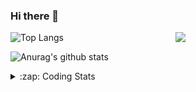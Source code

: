 ### Hi there 👋

<!--
**tao8687/tao8687** is a ✨ _special_ ✨ repository because its `README.md` (this file) appears on your GitHub profile.

Here are some ideas to get you started:

- 🔭 I’m currently working on ...
- 🌱 I’m currently learning ...
- 👯 I’m looking to collaborate on ...
- 🤔 I’m looking for help with ...
- 💬 Ask me about ...
- 📫 How to reach me: ...
- 😄 Pronouns: ...
- ⚡ Fun fact: ...
-->

<img align='right' src="https://media.giphy.com/media/M9gbBd9nbDrOTu1Mqx/giphy.gif" width="240">

  
![Top Langs](https://github-readme-stats.vercel.app/api/top-langs/?username=tao8687&layout=compact&title_color=23238E&text_color=A67D3D)

![Anurag's github stats](https://github-readme-stats.vercel.app/api?username=tao8687&show_icons=true&&text_color=A67D3D&title_color=23238E&show_icons=false&count_private=true&hide=stars)

<details>
  <summary>:zap: Coding Stats</summary>
  <br>
    
<!--START_SECTION:waka-->
![Code Time](http://img.shields.io/badge/Code%20Time-1%2C128%20hrs%2019%20mins-blue)

![Profile Views](http://img.shields.io/badge/Profile%20Views-0-blue)

**🐱 My GitHub Data** 

> 📦 1.5 MB Used in GitHub's Storage 
 > 
> 🏆 106 Contributions in the Year 2023
 > 
> 🚫 Not Opted to Hire
 > 
> 📜 50 Public Repositories 
 > 
> 🔑 23 Private Repositories 
 > 
**I'm an Early 🐤** 

```text
🌞 Morning                974 commits         █████████████████████░░░░   82.61 % 
🌆 Daytime                84 commits          ██░░░░░░░░░░░░░░░░░░░░░░░   07.12 % 
🌃 Evening                117 commits         ██░░░░░░░░░░░░░░░░░░░░░░░   09.92 % 
🌙 Night                  4 commits           ░░░░░░░░░░░░░░░░░░░░░░░░░   00.34 % 
```
📅 **I'm Most Productive on Wednesday** 

```text
Monday                   170 commits         ████░░░░░░░░░░░░░░░░░░░░░   14.42 % 
Tuesday                  157 commits         ███░░░░░░░░░░░░░░░░░░░░░░   13.32 % 
Wednesday                223 commits         █████░░░░░░░░░░░░░░░░░░░░   18.91 % 
Thursday                 148 commits         ███░░░░░░░░░░░░░░░░░░░░░░   12.55 % 
Friday                   166 commits         ████░░░░░░░░░░░░░░░░░░░░░   14.08 % 
Saturday                 162 commits         ███░░░░░░░░░░░░░░░░░░░░░░   13.74 % 
Sunday                   153 commits         ███░░░░░░░░░░░░░░░░░░░░░░   12.98 % 
```


📊 **This Week I Spent My Time On** 

```text
🕑︎ Time Zone: Asia/Shanghai

💬 Programming Languages: 
C                        11 hrs 43 mins      █████████████████████░░░░   83.65 % 
Text                     47 mins             █░░░░░░░░░░░░░░░░░░░░░░░░   05.67 % 
Makefile                 45 mins             █░░░░░░░░░░░░░░░░░░░░░░░░   05.36 % 
C++                      36 mins             █░░░░░░░░░░░░░░░░░░░░░░░░   04.39 % 
Bash                     4 mins              ░░░░░░░░░░░░░░░░░░░░░░░░░   00.57 % 

🔥 Editors: 
VS Code                  14 hrs 1 min        █████████████████████████   100.00 % 

🐱‍💻 Projects: 
vc0768                   13 hrs 49 mins      █████████████████████████   98.60 % 
sylixOS                  11 mins             ░░░░░░░░░░░░░░░░░░░░░░░░░   01.40 % 

💻 Operating System: 
Linux                    14 hrs 1 min        █████████████████████████   100.00 % 
```

**I Mostly Code in Python** 

```text
Python                   9 repos             ████████░░░░░░░░░░░░░░░░░   30.00 % 
C++                      8 repos             ███████░░░░░░░░░░░░░░░░░░   26.67 % 
JavaScript               2 repos             ██░░░░░░░░░░░░░░░░░░░░░░░   06.67 % 
Batchfile                1 repo              █░░░░░░░░░░░░░░░░░░░░░░░░   03.33 % 
HTML                     1 repo              █░░░░░░░░░░░░░░░░░░░░░░░░   03.33 % 
```



**Timeline**

![Lines of Code chart](https://raw.githubusercontent.com/tao8687/tao8687/master/assets/bar_graph.png)


 Last Updated on 14/04/2023 01:20:58 UTC
<!--END_SECTION:waka-->
</details>
